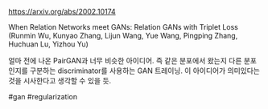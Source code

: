 https://arxiv.org/abs/2002.10174

When Relation Networks meet GANs: Relation GANs with Triplet Loss (Runmin Wu, Kunyao Zhang, Lijun Wang, Yue Wang, Pingping Zhang, Huchuan Lu, Yizhou Yu)

얼마 전에 나온 PairGAN과 너무 비슷한 아이디어. 즉 같은 분포에서 왔는지 다른 분포인지를 구분하는 discriminator를 사용하는 GAN 트레이닝. 이 아이디어가 의미있다는 것을 시사한다고 생각할 수 있을 듯.

#gan #regularization 
